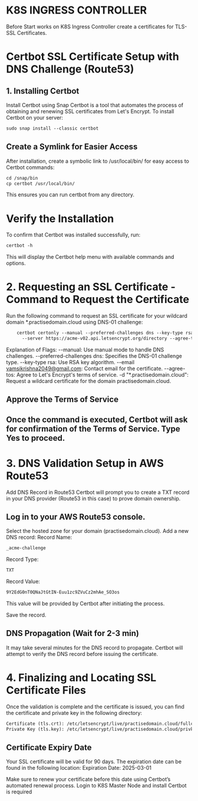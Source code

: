 # K8S INGRESS CONTROLLER
Before Start works on K8S Ingress Controller create a certificates for TLS-SSL Certificates.

# Certbot SSL Certificate Setup with DNS Challenge (Route53)
## 1. Installing Certbot
Install Certbot using Snap
Certbot is a tool that automates the process of obtaining and renewing SSL certificates from Let's Encrypt. To install Certbot on your server:
```xml
sudo snap install --classic certbot
```
## Create a Symlink for Easier Access
After installation, create a symbolic link to /usr/local/bin/ for easy access to Certbot commands:
```xml
cd /snap/bin
cp certbot /usr/local/bin/
```
This ensures you can run certbot from any directory.

# Verify the Installation
To confirm that Certbot was installed successfully, run:
```xml
certbot -h
```
This will display the Certbot help menu with available commands and options.

# 2. Requesting an SSL Certificate -Command to Request the Certificate
Run the following command to request an SSL certificate for your wildcard domain *.practisedomain.cloud using DNS-01 challenge:
```xml
    certbot certonly --manual --preferred-challenges dns --key-type rsa --email vamsikrishna2049@gmail.com \
      --server https://acme-v02.api.letsencrypt.org/directory --agree-tos -d "*.practisedomain.cloud"
```
Explanation of Flags:
--manual: Use manual mode to handle DNS challenges.
--preferred-challenges dns: Specifies the DNS-01 challenge type.
--key-type rsa: Use RSA key algorithm.
--email vamsikrishna2049@gmail.com: Contact email for the certificate.
--agree-tos: Agree to Let's Encrypt's terms of service.
-d "*.practisedomain.cloud": Request a wildcard certificate for the domain practisedomain.cloud.

## Approve the Terms of Service
## Once the command is executed, Certbot will ask for confirmation of the Terms of Service. Type Yes to proceed.

# 3. DNS Validation Setup in AWS Route53
Add DNS Record in Route53
Certbot will prompt you to create a TXT record in your DNS provider (Route53 in this case) to prove domain ownership.

## Log in to your AWS Route53 console.
Select the hosted zone for your domain (practisedomain.cloud).
Add a new DNS record:
Record Name: 
```xml
_acme-challenge
```
Record Type: 
```xml
TXT
```
Record Value: 
```xml
9Y2EdG0nT0QNaJtGtIN-Euu1zc9ZVuCz2mhAe_SO3os
```
This value will be provided by Certbot after initiating the process.

Save the record.

## DNS Propagation (Wait for 2-3 min)
It may take several minutes for the DNS record to propagate. Certbot will attempt to verify the DNS record before issuing the certificate.

# 4. Finalizing and Locating SSL Certificate Files
Once the validation is complete and the certificate is issued, you can find the certificate and private key in the following directory:

``` xml
Certificate (tls.crt): /etc/letsencrypt/live/practisedomain.cloud/fullchain.pem
Private Key (tls.key): /etc/letsencrypt/live/practisedomain.cloud/privkey.pem
```
## Certificate Expiry Date
Your SSL certificate will be valid for 90 days. The expiration date can be found in the following location:
Expiration Date: 2025-03-01

Make sure to renew your certificate before this date using Certbot’s automated renewal process.
Login to K8S Master Node and install
Certbot is required
